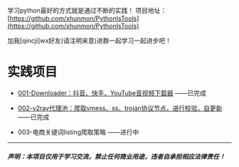 学习python最好的方式就是通过不断的实践！
项目地址：[https://github.com/xhunmon/PythonIsTools](https://github.com/xhunmon/PythonIsTools) 

加我[qincji]wx好友(请注明来意)进群一起学习一起进步吧！

# 实践项目

- [001-Downloader：抖音、快手、YouTube音视频下载器](./001-Downloader/README.md) ——已完成

- [002-v2ray代理池：爬取vmess、ss、trojan协议节点，进行校验，自更新](./002-V2rayPool/README.md) ——已完成

- 003-电商关键词listing爬取策略 ——进行中


----------

##### 声明：本项目仅用于学习交流，禁止任何商业用途，违者自承担相应法律责任！
